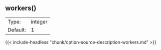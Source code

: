 ---
---
<!-- DISCLAIMER: This file is based on the syslog-ng Open Source Edition documentation https://github.com/balabit/syslog-ng-ose-guides/commit/2f4a52ee61d1ea9ad27cb4f3168b95408fddfdf2 and is used under the terms of The syslog-ng Open Source Edition Documentation License. The file has been modified by Axoflow. -->

## workers()

|          |         |
| -------- | ------- |
| Type:    | integer |
| Default: | 1       |

{{< include-headless "chunk/option-source-description-workers.md" >}}
